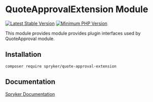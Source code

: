 # QuoteApprovalExtension Module
[![Latest Stable Version](https://poser.pugx.org/spryker/quote-approval-extension/v/stable.svg)](https://packagist.org/packages/spryker/quote-approval-extension)
[![Minimum PHP Version](https://img.shields.io/badge/php-%3E%3D%207.4-8892BF.svg)](https://php.net/)

This module provides module provides plugin interfaces used by QuoteApproval module.

## Installation

```
composer require spryker/quote-approval-extension
```

## Documentation

[Spryker Documentation](https://docs.spryker.com)
